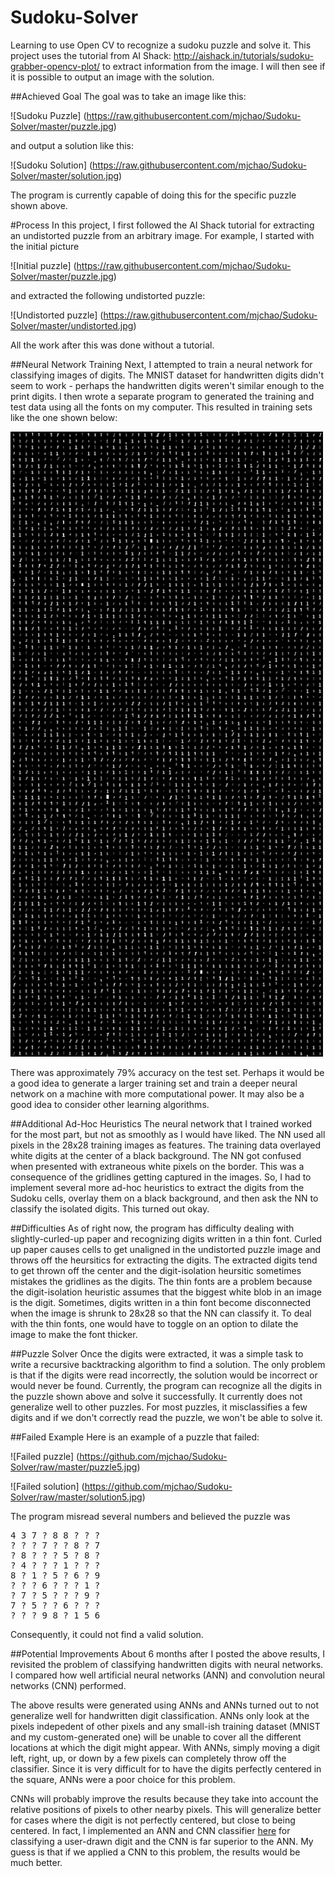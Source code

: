 # Sudoku-Solver
Learning to use Open CV to recognize a sudoku puzzle and solve it. This project uses the tutorial from AI Shack: http://aishack.in/tutorials/sudoku-grabber-opencv-plot/ to extract information from the image. I will then see if it is possible to output an image with the solution.

##Achieved Goal
The goal was to take an image like this:

![Sudoku Puzzle] 
(https://raw.githubusercontent.com/mjchao/Sudoku-Solver/master/puzzle.jpg)

and output a solution like this:

![Sudoku Solution]
(https://raw.githubusercontent.com/mjchao/Sudoku-Solver/master/solution.jpg)

The program is currently capable of doing this for the specific puzzle shown above.

#Process
In this project, I first followed the AI Shack tutorial for extracting an undistorted puzzle from an arbitrary image. For example, I started with the initial picture

![Initial puzzle]
(https://raw.githubusercontent.com/mjchao/Sudoku-Solver/master/puzzle.jpg)

and extracted the following undistorted puzzle:

![Undistorted puzzle]
(https://raw.githubusercontent.com/mjchao/Sudoku-Solver/master/undistorted.jpg)

All the work after this was done without a tutorial. 

##Neural Network Training
Next, I attempted to train a neural network for classifying images of digits. The MNIST dataset for handwritten digits didn't seem to work - perhaps the handwritten digits weren't similar enough to the print digits. I then wrote a separate program to generated the training and test data using all the fonts on my computer. This resulted in training sets like the one shown below:

<img src="https://raw.githubusercontent.com/mjchao/Sudoku-Solver/master/PhotoOCRTraining/train/1-tiles.png" height="1000">

There was approximately 79% accuracy on the test set. Perhaps it would be a good idea to generate a larger training set and train a deeper neural network on a machine with more computational power. It may also be a good idea to consider other learning algorithms.

##Additional Ad-Hoc Heuristics
The neural network that I trained worked for the most part, but not as smoothly as I would have liked. The NN used all pixels in the 28x28 training images as features. The training data overlayed white digits at the center of a black background. The NN got confused when presented with extraneous white pixels on the border. This was a consequence of the gridlines getting captured in the images. So, I had to implement several more ad-hoc heuristics to extract the digits from the Sudoku cells, overlay them on a black background, and then ask the NN to classify the isolated digits. This turned out okay.

##Difficulties
As of right now, the program has difficulty dealing with slightly-curled-up paper and recognizing digits written in a thin font. Curled up paper causes cells to get unaligned in the undistorted puzzle image and throws off the heursitics for extracting the digits. The extracted digits tend to get thrown off the center and the digit-isolation heursitic sometimes mistakes the gridlines as the digits. The thin fonts are a problem because the digit-isolation heuristic assumes that the biggest white blob in an image is the digit. Sometimes, digits written in a thin font become disconnected when the image is shrunk to 28x28 so that the NN can classify it. To deal with the thin fonts, one would have to toggle on an option to dilate the image to make the font thicker.

##Puzzle Solver
Once the digits were extracted, it was a simple task to write a recursive backtracking algorithm to find a solution. The only problem is that if the digits were read incorrectly, the solution would be incorrect or would never be found. Currently, the program can recognize all the digits in the puzzle shown above and solve it successfully. It currently does not generalize well to other puzzles. For most puzzles, it misclassifies a few digits and if we don't correctly read the puzzle, we won't be able to solve it.

##Failed Example
Here is an example of a puzzle that failed:

![Failed puzzle]
(https://github.com/mjchao/Sudoku-Solver/raw/master/puzzle5.jpg)

![Failed solution]
(https://github.com/mjchao/Sudoku-Solver/raw/master/solution5.jpg)

The program misread several numbers and believed the puzzle was

<pre>
4 3 7 ? 8 8 ? ? ? 
? ? ? 7 ? ? 8 ? 7 
? 8 ? ? ? 5 ? 8 ? 
? 4 ? ? ? 1 ? ? ? 
8 ? 1 ? 5 ? 6 ? 9 
? ? ? 6 ? ? ? 1 ? 
? 7 ? 5 ? ? ? 9 ? 
7 ? 5 ? ? 6 ? ? ? 
? ? ? 9 8 ? 1 5 6 
</pre>
Consequently, it could not find a valid solution.

##Potential Improvements
About 6 months after I posted the above results, I revisited the problem of classifying handwritten digits with neural networks. I compared how well artificial neural networks (ANN) and convolution neural networks (CNN) performed. 

The above results were generated using ANNs and ANNs turned out to not generalize well for handwritten digit classification. ANNs only look at the pixels indepedent of other pixels and any small-ish training dataset (MNIST and my custom-generated one) will be unable to cover all the different locations at which the digit might appear. With ANNs, simply moving a digit left, right, up, or down by a few pixels can completely throw off the classifier. Since it is very difficult for to have the digits perfectly centered in the square, ANNs were a poor choice for this problem.

CNNs will probably improve the results because they take into account the relative positions of pixels to other nearby pixels. This will generalize better for cases where the digit is not perfectly centered, but close to being centered. In fact, I implemented an ANN and CNN classifier [here](https://github.com/mjchao/Machine-Learning-Experiments/blob/master/workspace/MNIST/Model.py) for classifying a user-drawn digit and the CNN is far superior to the ANN. My guess is that if we applied a CNN to this problem, the results would be much better.
